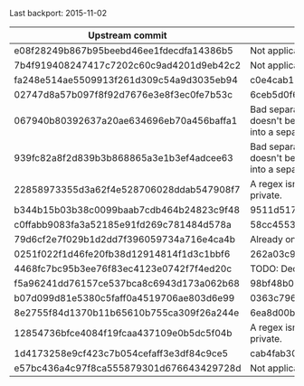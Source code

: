 Last backport: 2015-11-02

| Upstream commit                          | Merged                                   |
| ---------------------------------------- | ---------------------------------------- |
| e08f28249b867b95beebd46ee1fdecdfa14386b5 | Not applicable |
| 7b4f919408247417c7202c60c9ad4201d9eb42c2 | Not applicable |
| fa248e514ae5509913f261d309c54a9d3035eb94 | c0e4cab16ae699ee84f7a3cd62a7c6bf4cba278b |
| 02747d8a57b097f8f92d7676e3e8f3ec0fe7b53c | 6ceb5d0f60f962b570e4cce4474b0ff7938922ba |
| 067940b80392637a20ae634696eb70a456baffa1 | Bad separation of concerns. Pushbullet support doesn't belong in the history plugin. Must be split out into a separate plugin for acceptance into our fork. |
| 939fc82a8f2d839b3b868865a3e1b3ef4adcee63 | Bad separation of concerns. Pushbullet support doesn't belong in the history plugin. Must be split out into a separate plugin for acceptance into our fork. |
| 22858973355d3a62f4e528706028ddab547908f7 | A regex isn't a good way to determine if a	tracker	is private. |
| b344b15b03b38c0099baab7cdb464b24823c9f48 | 9511d51763e7428c6274a2a9ecd0b013d057fe80 |
| c0ffabb9083fa3a52185e91fd269c781484d578a | 58cc4553b88f61a830ac9de3961d33233e22d896 |
| 79d6cf2e7f029b1d2dd7f396059734a716e4ca4b | Already on jQuery 2.x |
| 0251f022f1d46fe20fb38d12914814f1d3c1bbf6 | 262a03c9a43bef69b48c4f7a3988fa5d133bd499 |
| 4468fc7bc95b3ee76f83ec4123e0742f7f4ed20c | TODO: Decide if we should merge this |
| f5a96241dd76157ce537bca8c6943d173a062b68 | 98bf48b087c0ca413178004eb3942c852489fa16 |
| b07d099d81e5380c5faff0a4519706ae803d6e99 | 0363c796b7c1b4ec094d733c9c6b1a9c97ac2b16 |
| 8e2755f84d1370b11b65610b755ca309f26a244e | 6ea8d00bb00b59f4f5ef1b47210576ea45d7241c |
| 12854736bfce4084f19fcaa437109e0b5dc5f04b | A regex isn't a good way to determine if a tracker is private. |
| 1d4173258e9cf423c7b054cefaff3e3df84c9ce5 | cab4fab30f979476987118ecdbe63a9220f7a003 |
| e57bc436a4c97f8ca555879301d676643429728d | Not applicable |


